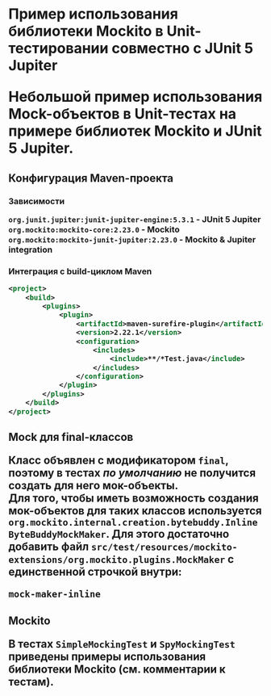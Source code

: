 <h1> Пример использования библиотеки Mockito в Unit-тестировании совместно с JUnit 5 Jupiter

Небольшой пример использования Mock-объектов в Unit-тестах на примере библиотек Mockito и JUnit 5 Jupiter.

<h2>Конфигурация Maven-проекта

<h3>Зависимости

`org.junit.jupiter:junit-jupiter-engine:5.3.1` - JUnit 5 Jupiter  
`org.mockito:mockito-core:2.23.0` - Mockito
`org.mockito:mockito-junit-jupiter:2.23.0` - Mockito & Jupiter integration

<h3> Интеграция с build-циклом Maven

```xml
<project>
    <build>
        <plugins>
            <plugin>
                <artifactId>maven-surefire-plugin</artifactId>
                <version>2.22.1</version>
                <configuration>
                    <includes>
                        <include>**/*Test.java</include>
                    </includes>
                </configuration>
            </plugin>
        </plugins>
    </build>
</project>
```

<h2>Mock для final-классов

Класс объявлен с модификатором `final`, поэтому в тестах *по умолчанию* не получится создать для него мок-объекты.  
Для того, чтобы иметь возможность создания мок-объектов для таких классов используется `org.mockito.internal.creation.bytebuddy.InlineByteBuddyMockMaker`. Для этого достаточно добавить файл `src/test/resources/mockito-extensions/org.mockito.plugins.MockMaker` с единственной строчкой внутри:
```text
mock-maker-inline
```

<h2> Mockito

В тестах `SimpleMockingTest` и `SpyMockingTest` приведены примеры использования библиотеки Mockito (см. комментарии к тестам).
